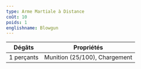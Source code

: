 ```yaml
---
type: Arme Martiale à Distance
coût: 10
poids: 1
englishname: Blowgun
---
```


| Dégâts     | Propriétés                    |
| ---------- | ----------------------------- |
| 1 perçants | Munition (25/100), Chargement |
